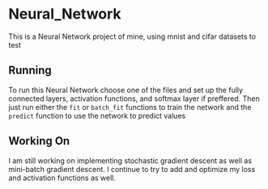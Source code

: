 # Neural_Network
This is a Neural Network project of mine, using mnist and cifar datasets to test

## Running
To run this Neural Network choose one of the files and set up the fully connected layers, activation functions, and softmax layer if preffered. Then just run either the ```fit``` or ```batch_fit``` functions to train the network and the ```predict``` function to use the network to predict values

## Working On
I am still working on implementing stochastic gradient descent as well as mini-batch gradient descent. I continue to try to add and optimize my loss and activation functions as well.
